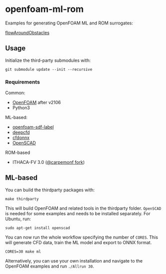 # openfoam-ml-rom

Examples for generating OpenFOAM ML and ROM surrogates:

[flowAroundObstacles](https://github.com/simzero/openfoam-ml-rom/tree/main/OpenFOAM/incompressible/simpleFoam/flowAroundObstacles)

## Usage

Initialize the third-party submodules with:

```
git submodule update --init --recursive
```

### Requirements

Common:
* [OpenFOAM](https://develop.openfoam.com/Development/openfoam) after v2106
* Python3

ML-based:
* [openfoam-sdf-label](https://github.com/simzero/openfoam-sdf-label)
* [deepcfd](https://github.com//carpemonf/deepcfd)
* [cfdonnx](https://github.com/simzero/cfdonnx)
* [OpenSCAD](https://openscad.org/downloads.html)

ROM-based
* ITHACA-FV 3.0 ([@carpemonf fork](https://github.com/carpemonf/ITHACA-FV))

## ML-based

You can build the thirdparty packages with:

```
make thirdparty
```

This will build OpenFOAM and related tools in the thirdparty folder. `OpenSCAD` is needed for some examples and needs to be installed separately. For Ubuntu, run:


```
sudo apt-get install openscad
```

You can now run the whole workflow specifying the number of `CORES`. This will generate CFD data, train the ML model and export to ONNX format.

```
CORES=30 make ml
```

Alternatively, you can use your own installation and navigate to the OpenFOAM examples and run `./Allrun 30`.
